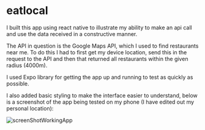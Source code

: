 # eatlocal
I built this app using react native to illustrate my ability to make an api call and use the data received in a constructive manner.

The API in question is the Google Maps API, which I used to find restaurants near me. To do this I had to first get my device location, send this in the request to the API and then that returned all restaurants within the given radius (4000m). 

I used Expo library for getting the app up and running to test as quickly as possible.

I also added basic styling to make the interface easier to understand, below is a screenshot of the app being tested on my phone (I have edited out my personal location):

![screenShotWorkingApp](https://user-images.githubusercontent.com/98277022/227716040-3ef10b57-b33d-46b2-80f0-91e067c2476a.png)
